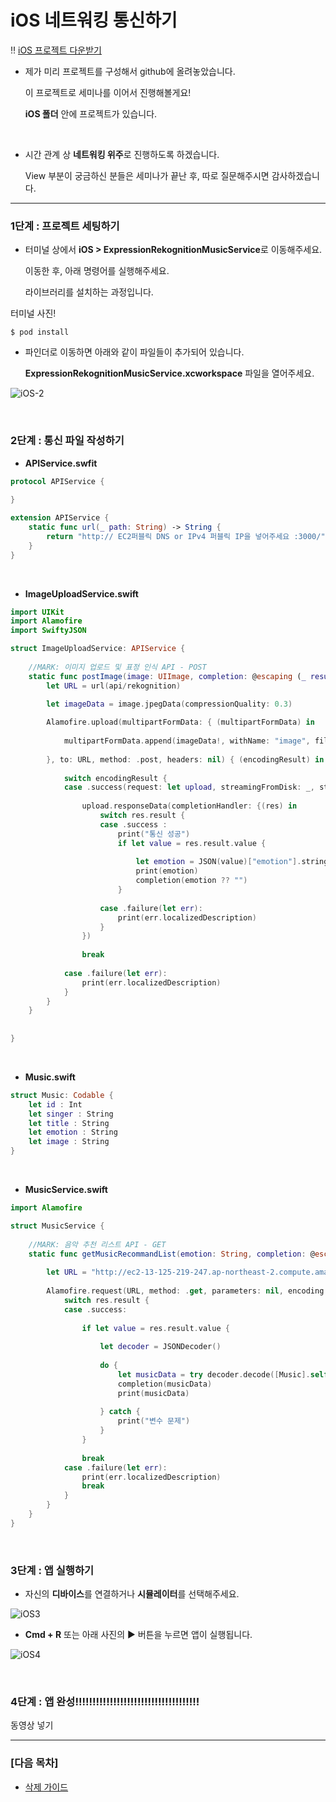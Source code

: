 # iOS 네트워킹 통신하기

‼️ [iOS 프로젝트 다운받기](https://github.com/kyeahen/ExpressionRekognitionMusicService/archive/master.zip)

* 제가 미리 프로젝트를 구성해서 github에 올려놓았습니다.

  이 프로젝트로 세미나를 이어서 진행해볼게요!

  **iOS 폴더** 안에 프로젝트가 있습니다.

  <br/>

* 시간 관계 상 **네트워킹 위주**로 진행하도록 하겠습니다.

  View 부분이 궁금하신 분들은 세미나가 끝난 후, 따로 질문해주시면 감사하겠습니다.

---------



### 1단계 : 프로젝트 세팅하기

* 터미널 상에서 **iOS > ExpressionRekognitionMusicService**로 이동해주세요.

  이동한 후, 아래 명령어를 실행해주세요.

  라이브러리를 설치하는 과정입니다.

터미널 사진!

```
$ pod install
```

* 파인더로 이동하면 아래와 같이 파일들이 추가되어 있습니다.

  **ExpressionRekognitionMusicService.xcworkspace** 파일을 열어주세요.

![iOS-2](https://github.com/kyeahen/ExpressionRekognitionMusicService/blob/master/Guide/images/iOS-2.png)
  

<br/>


### 2단계 : 통신 파일 작성하기



* **APIService.swfit**

```swift
protocol APIService {
    
}

extension APIService {
    static func url(_ path: String) -> String {
        return "http:// EC2퍼블릭 DNS or IPv4 퍼블릭 IP을 넣어주세요 :3000/" + path
    }
}
```

<br/>

* **ImageUploadService.swift**

```swift
import UIKit
import Alamofire
import SwiftyJSON

struct ImageUploadService: APIService {
    
    //MARK: 이미지 업로드 및 표정 인식 API - POST
    static func postImage(image: UIImage, completion: @escaping (_ result: String) -> Void) {
        let URL = url(api/rekognition)

        let imageData = image.jpegData(compressionQuality: 0.3)
        
        Alamofire.upload(multipartFormData: { (multipartFormData) in
            
            multipartFormData.append(imageData!, withName: "image", fileName: "photo.jpg", mimeType: "image/jpeg")
            
        }, to: URL, method: .post, headers: nil) { (encodingResult) in
            
            switch encodingResult {
            case .success(request: let upload, streamingFromDisk: _, streamFileURL: _) :
                
                upload.responseData(completionHandler: {(res) in
                    switch res.result {
                    case .success :
                        print("통신 성공")
                        if let value = res.result.value {
                            
                            let emotion = JSON(value)["emotion"].string
                            print(emotion)
                            completion(emotion ?? "")
                        }
                        
                    case .failure(let err):
                        print(err.localizedDescription)
                    }
                })
                
                break
                
            case .failure(let err):
                print(err.localizedDescription)
            }
        }
    }
    
    
}
```

  <br/>

* **Music.swift**

```swift
struct Music: Codable {
    let id : Int
    let singer : String
    let title : String
    let emotion : String
    let image : String
}
```

 <br/>

* **MusicService.swift**

```swift
import Alamofire

struct MusicService {
    
    //MARK: 음악 추천 리스트 API - GET
    static func getMusicRecommandList(emotion: String, completion: @escaping ([Music])->Void) {
        
        let URL = "http://ec2-13-125-219-247.ap-northeast-2.compute.amazonaws.com:3000/api/music?emotion=\(emotion)"
        
        Alamofire.request(URL, method: .get, parameters: nil, encoding: JSONEncoding.default, headers: nil).responseData() { res in
            switch res.result {
            case .success:
                
                if let value = res.result.value {
                    
                    let decoder = JSONDecoder()
                    
                    do {
                        let musicData = try decoder.decode([Music].self, from: value)
                        completion(musicData)
                        print(musicData)
                        
                    } catch {
                        print("변수 문제")
                    }
                }
                
                break
            case .failure(let err):
                print(err.localizedDescription)
                break
            }
        }
    }
}
```

  <br/>

### 3단계 : 앱 실행하기

* 자신의 **디바이스**를 연결하거나 **시뮬레이터**를 선택해주세요.

![iOS3](https://github.com/kyeahen/ExpressionRekognitionMusicService/blob/master/Guide/images/iOS3.png)

* **Cmd + R** 또는 아래 사진의 ▶️ 버튼을 누르면 앱이 실행됩니다.

![iOS4](https://github.com/kyeahen/ExpressionRekognitionMusicService/blob/master/Guide/images/iOS4.png)

  <br/>

### 4단계 :  앱 완성!!!!!!!!!!!!!!!!!!!!!!!!!!!!!!!!!!!!

동영상 넣기

--------------

### [다음 목차]

- [삭제 가이드]()



